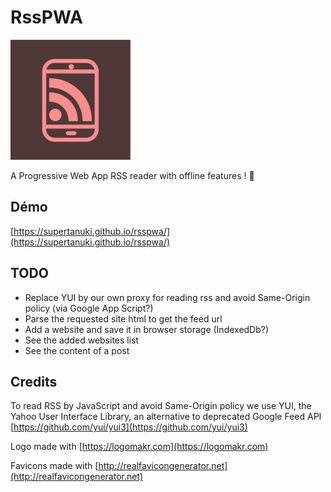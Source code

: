 # RssPWA

![RssPWA](/favicon/android-chrome-192x192.png)

A Progressive Web App RSS reader with offline features ! 📵

## Démo

[https://supertanuki.github.io/rsspwa/](https://supertanuki.github.io/rsspwa/)

## TODO

- Replace YUI by our own proxy for reading rss and avoid Same-Origin policy (via Google App Script?)
- Parse the requested site html to get the feed url
- Add a website and save it in browser storage (IndexedDb?)
- See the added websites list
- See the content of a post

## Credits

To read RSS by JavaScript and avoid Same-Origin policy
we use YUI, the Yahoo User Interface Library, an alternative to deprecated Google Feed API [https://github.com/yui/yui3](https://github.com/yui/yui3)

Logo made with [https://logomakr.com](https://logomakr.com)

Favicons made with [http://realfavicongenerator.net](http://realfavicongenerator.net)
